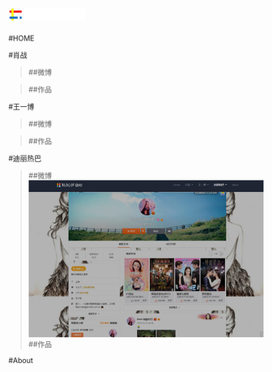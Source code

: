 ![LOGO](https://github.com/dovesandy/23/blob/master/images/logo.png)
====
#HOME

#肖战
>##微博

>##作品


#王一博
>##微博

>##作品


#迪丽热巴
>##微博
![迪丽热巴微博](https://github.com/dovesandy/23/blob/master/images/company/company-image-3.jpg)
>##作品

#About
